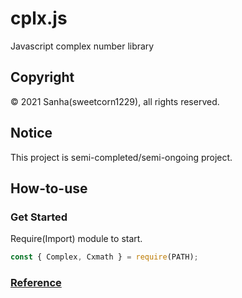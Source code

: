 # cplx.js
Javascript complex number library

## Copyright
© 2021 Sanha(sweetcorn1229), all rights reserved.

## Notice
This project is semi-completed/semi-ongoing project.

## How-to-use

### Get Started
Require(Import) module to start.
```javascript
const { Complex, Cxmath } = require(PATH);
```

### [Reference](https://github.com/sweetcorn1229/cplx.js/blob/main/reference.md)
